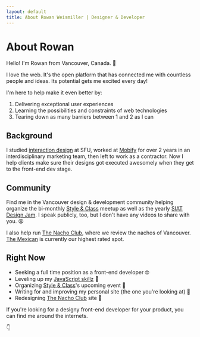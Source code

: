 ```yaml
---
layout: default
title: About Rowan Weismiller | Designer & Developer
---
```


# About Rowan

Hello! I'm Rowan from Vancouver, Canada. 👋

I love the web. It's the open platform that has connected me with countless
people and ideas. Its potential gets me excited every day!

I'm here to help make it even better by:

1. Delivering exceptional user experiences
2. Learning the possibilities and constraints of web technologies
3. Tearing down as many barriers between 1 and 2 as I can

## Background

I studied [interaction design][siat] at SFU, worked at [Mobify][mobify] for
over 2 years in an interdisciplinary marketing team, then left to work as a
contractor. Now I help clients make sure their designs got executed awesomely when
they get to the front-end dev stage.

## Community

Find me in the Vancouver design &amp; development community helping organize the
bi-monthly [Style & Class][style-class] meetup as well as the yearly
[SIAT Design Jam][design-jam]. I speak publicly, too, but I don't have any
videos to share with you. 😩

I also help run [The Nacho Club][nacho-club], where we review the nachos of
Vancouver. [The Mexican][the-mexican] is currently our highest rated spot.

## Right Now

- Seeking a full time position as a front-end developer 🤓
- Leveling up my [JavaScript skillz][js-project] 💯
- Organizing [Style & Class][style-class]'s upcoming event 👀
- Writing for and improving my personal site (the one you're looking at) 🤘
- Redesigning [The Nacho Club][nacho-club] site 🔑

If you're looking for a designy front-end developer for your product, you
can find me around the internets.

👇

[siat]: //siat.sfu.ca/
[mobify]: //www.mobify.com/
[style-class]: //styleandclass.ca/
[design-jam]: //siatjam.ca/
[nacho-club]: //thenachoclub.com/
[the-mexican]: //themexican.ca/
[js-project]: //github.com/rowbot-weisguy/notes
